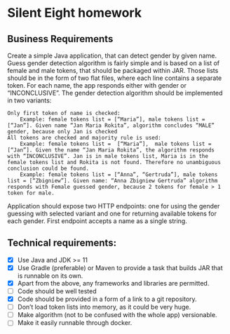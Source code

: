 # Silent Eight homework

## Business Requirements
Create a simple Java application, that can detect gender by given name. Guess gender detection algorithm is fairly simple and is based on a list of female and male tokens, that should be packaged within JAR. Those lists should be in the form of two flat files, where each line contains a separate token. For each name, the app responds either with gender or “INCONCLUSIVE”. The gender detection algorithm should be implemented in two variants: 

    Only first token of name is checked: 
        Example: female tokens list = [“Maria”], male tokens list = [“Jan”]. Given name “Jan Maria Rokita”, algorithm concludes “MALE” gender, because only Jan is checked
    All tokens are checked and majority rule is used:
        Example: female tokens list =  [“Maria”],  male tokens list =  [“Jan”]. Given the name “Jan Maria Rokita”, the algorithm responds with “INCONCLUSIVE”. Jan is in male tokens list, Maria is in the female tokens list and Rokita is not found. Therefore no unambiguous conclusion could be found.
        Example: female tokens list = [“Anna”, “Gertruda”], male tokens list = [“Zbigniew”]. Given name: “Anna Zbigniew Gertruda” algorithm responds with Female guessed gender, because 2 tokens for female > 1 token for male.

Application should expose two HTTP endpoints: one for using the gender guessing with selected variant and one for returning available tokens for each gender. First endpoint accepts a name as a single string.

## Technical requirements:

- [x] Use Java and JDK >= 11
- [x] Use Gradle (preferable) or Maven to provide a task that builds JAR that is runnable on its own.
- [x] Apart from the above, any frameworks and libraries are permitted.
- [ ] Code should be well tested
- [x] Code should be provided in a form of a link to a git repository.
- [ ] Don’t load token lists into memory, as it could be very huge.
- [ ] Make algorithm (not to be confused with the whole app) versionable.
- [ ] Make it easily runnable through docker.
